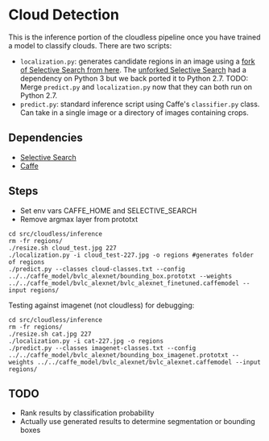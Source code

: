 # Cloud Detection

This is the inference portion of the cloudless pipeline once you have trained a
model to classify clouds.
There are two scripts:
  - `localization.py`: generates candidate regions in an image using a [fork of Selective Search from here](https://github.com/BradNeuberg/selective_search_py). The [unforked Selective Search](https://github.com/belltailjp/selective_search_py) had a dependency on Python 3 but we back ported it to Python 2.7. TODO: Merge `predict.py` and `localization.py` now that they can both run on Python 2.7.
  - `predict.py`: standard inference script using Caffe's `classifier.py`
    class. Can take in a single image or a directory of images containing
    crops.

## Dependencies
- [Selective Search](https://github.com/BradNeuberg/selective_search_py)
- [Caffe](https://github.com/BVLC/caffe)

## Steps
- Set env vars CAFFE_HOME and SELECTIVE_SEARCH
- Remove argmax layer from prototxt
```
cd src/cloudless/inference
rm -fr regions/
./resize.sh cloud_test.jpg 227
./localization.py -i cloud_test-227.jpg -o regions #generates folder of regions
./predict.py --classes cloud-classes.txt --config ../../caffe_model/bvlc_alexnet/bounding_box.prototxt --weights ../../caffe_model/bvlc_alexnet/bvlc_alexnet_finetuned.caffemodel --input regions/
```

Testing against imagenet (not cloudless) for debugging:
```
cd src/cloudless/inference
rm -fr regions/
./resize.sh cat.jpg 227
./localization.py -i cat-227.jpg -o regions
./predict.py --classes imagenet-classes.txt --config ../../caffe_model/bvlc_alexnet/bounding_box_imagenet.prototxt --weights ../../caffe_model/bvlc_alexnet/bvlc_alexnet.caffemodel --input regions/
```

## TODO
- Rank results by classification probability
- Actually use generated results to determine segmentation or bounding boxes
